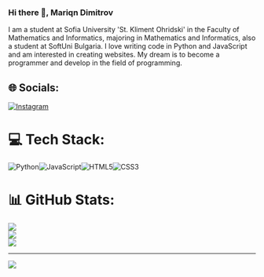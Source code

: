 ### Hi there 👋, Mariqn Dimitrov
I am a student at Sofia University 'St. Kliment Ohridski' in the Faculty of Mathematics and Informatics, majoring in Mathematics and Informatics, also a student at SoftUni Bulgaria. I love writing code in Python and JavaScript and am interested in creating websites. My dream is to become a programmer and develop in the field of programming.




## 🌐 Socials:
[![Instagram](https://img.shields.io/badge/Instagram-%23E4405F.svg?logo=Instagram&logoColor=white)](https://instagram.com/mariqndimitrovv) 

# 💻 Tech Stack:
![Python](https://img.shields.io/badge/python-3670A0?style=for-the-badge&logo=python&logoColor=ffdd54)![JavaScript](https://img.shields.io/badge/javascript-%23323330.svg?style=for-the-badge&logo=javascript&logoColor=%23F7DF1E)![HTML5](https://img.shields.io/badge/html5-%23E34F26.svg?style=for-the-badge&logo=html5&logoColor=white)![CSS3](https://img.shields.io/badge/css3-%231572B6.svg?style=for-the-badge&logo=css3&logoColor=white) 
# 📊 GitHub Stats:
![](https://github-readme-stats.vercel.app/api?username=MariqnDimitrov&theme=dark&hide_border=false&include_all_commits=false&count_private=false)<br/>
![](https://github-readme-streak-stats.herokuapp.com/?user=MariqnDimitrov&theme=dark&hide_border=false)<br/>
![](https://github-readme-stats.vercel.app/api/top-langs/?username=MariqnDimitrov&theme=dark&hide_border=false&include_all_commits=false&count_private=false&layout=compact)

---
[![](https://visitcount.itsvg.in/api?id=MariqnDimitrov&icon=0&color=0)](https://visitcount.itsvg.in)

<!-- Proudly created with GPRM ( https://gprm.itsvg.in ) -->
